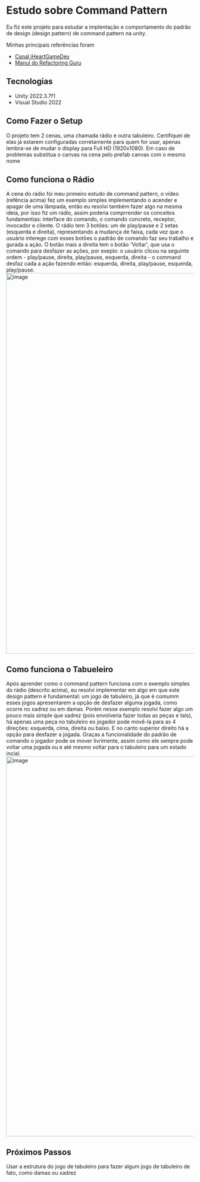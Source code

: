# Estudo sobre Command Pattern
Eu fiz este projeto para estudar a implentação e comportamento do padrão de design (design pattern) de command pattern na unity.

Minhas principais referências foram
- [Canal iHeartGameDev](https://www.youtube.com/watch?v=oLRINAn0cuw)
- [Manul do Refactoring Guru](https://refactoring.guru/design-patterns/command)

## Tecnologias
- Unity 2022.3.7f1
- Visual Studio 2022

## Como Fazer o Setup
O projeto tem 2 cenas, uma chamada rádio e outra tabuleiro. Certifiquei de elas já estarem configuradas corretamente para quem for usar, apenas lembra-se de mudar o display para Full HD (1920x1080). Em caso de problemas substitua o canvas na cena pelo prefab canvas com o mesmo nome

## Como funciona o Rádio
A cena do rádio foi meu primeiro estudo de command pattern, o vídeo (refência acima) fez um exemplo simples implementando o acender e apagar de uma lâmpada, então eu resolvi também fazer algo na mesma ideia, por isso fiz um rádio, assim poderia comprrender os conceitos fundamentias: interface do comando, o comando concreto, receptor, invocador e cliente.
O rádio tem 3 botões: um de play/pause e 2 setas (esquerda e direita), representando a mudança de faixa, cada vez que o usuário interege com esses botões o padrão de comando faz seu trabalho e gurada a ação. O botão mais a direita tem o botão 'Voltar', que usa o comando para desfazer as ações, por exeplo: o usuário clicou na seguinte ordem - play/pause, direita, play/pause, esquerda, direita - o command desfaz cada a ação fazendo então: esquerda, direita, play/pause, esquerda, play/pause.
<img width="1914" height="1020" alt="image" src="https://github.com/user-attachments/assets/307c298a-d96e-434b-9ce4-62d9c7eefc6a" />


## Como funciona o Tabueleiro
Após aprender como o command pattern funciona com o exemplo simples do rádio (descrito acima), eu resolvi implementar em algo em que este design pattern é fundamental: um jogo de tabuleiro, já que é comumm esses jogos apresentarem a opção de desfazer alguma jogada, como ocorre no xadrez ou em damas.
Porém nesse exemplo resolvi fazer algo um pouco mais simple que xadrez (pois envolveria fazer todas as peças e tals), há apenas uma peça no tabuleiro eo jogador pode movê-la para as 4 direções: esquerda, cima, direita ou baixo. E no canto superior direito há a opção para desfazer a jogada. Graças a funcionalidade do padrão de comando o jogador pode se mover livrimente, assim como ele sempre pode voltar uma jogada ou e até mesmo voltar para o tabuleiro para um estado incial.
<img width="1919" height="1018" alt="image" src="https://github.com/user-attachments/assets/2d0b1b6b-c95f-4d13-ad96-3466cefd1353" />



## Próximos Passos
Usar a estrutura do jogo de tabuleiro para fazer algum jogo de tabuleiro de fato, como damas ou xadrez
